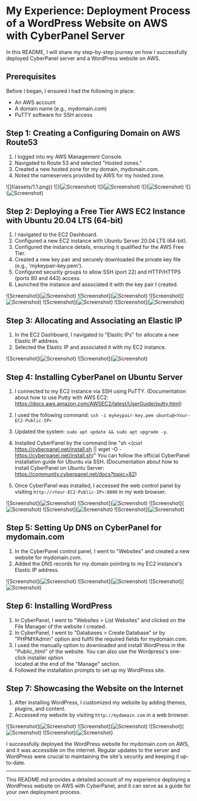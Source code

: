 # My Experience: Deployment Process of a WordPress Website on AWS with CyberPanel Server

In this README, I will share my step-by-step journey on how I successfully deployed CyberPanel server and a WordPress website on AWS.

## Prerequisites

Before I began, I ensured I had the following in place:
- An AWS account
- A domain name (e.g., mydomain.com)
- PuTTY software for SSH access

## Step 1: Creating a Configuring Domain on AWS Route53

1. I logged into my AWS Management Console.
2. Navigated to Route 53 and selected "Hosted zones."
3. Created a new hosted zone for my domain, mydomain.com.
4. Noted the nameservers provided by AWS for my hosted zone.

<span>![</span><span></span><span>]</span><span>(</span><span>(assets/1.1.png)</span><span>)</span>
<span>![</span><span></span><span>]</span><span>(</span><span>![Screenshot](assets/1.2.png)</span><span>)</span>
<span>![</span><span></span><span>]</span><span>(</span><span>![Screenshot](assets/1.3.png)</span><span>)</span>
<span>![</span><span></span><span>]</span><span>(</span><span>![Screenshot](assets/1.4.png)</span><span>)</span>
<span>![</span><span></span><span>]</span><span>(</span><span>![Screenshot](assets/1.5.png)</span><span>)</span>

## Step 2: Deploying a Free Tier AWS EC2 Instance with Ubuntu 20.04 LTS (64-bit)

1. I navigated to the EC2 Dashboard.
2. Configured a new EC2 instance with Ubuntu Server 20.04 LTS (64-bit).
3. Configured the instance details, ensuring it qualified for the AWS Free Tier.
4. Created a new key pair and securely downloaded the private key file (e.g., 'mykeypair-key.pem').
5. Configured security groups to allow SSH (port 22) and HTTP/HTTPS (ports 80 and 443) access.
6. Launched the instance and associated it with the key pair I created.

<span>![</span><span>Screenshot</span><span>]</span><span>(</span><span>![Screenshot](assets/2.1.png)</span><span>)</span>
<span>![</span><span>Screenshot</span><span>]</span><span>(</span><span>![Screenshot](assets/2.2.png)</span><span>)</span>
<span>![</span><span>Screenshot</span><span>]</span><span>(</span><span>![Screenshot](assets/2.3.png)</span><span>)</span>
<span>![</span><span>Screenshot</span><span>]</span><span>(</span><span>![Screenshot](assets/2.4.png)</span><span>)</span>
<span>![</span><span>Screenshot</span><span>]</span><span>(</span><span>![Screenshot](assets/2.5.png)</span><span>)</span>

## Step 3: Allocating and Associating an Elastic IP

1. In the EC2 Dashboard, I navigated to "Elastic IPs" for allocate a new Elastic IP address.
2. Selected the Elastic IP and associated it with my EC2 instance.

<span>![</span><span>Screenshot</span><span>]</span><span>(</span><span>![Screenshot](assets/3.1.png)</span><span>)</span>
<span>![</span><span>Screenshot</span><span>]</span><span>(</span><span>![Screenshot](assets/3.2.png)</span><span>)</span>

## Step 4: Installing CyberPanel on Ubuntu Server

1. I connected to my EC2 instance via SSH using PuTTY. 
   (Documentation about how to use Putty with AWS EC2: 
   https://docs.aws.amazon.com/AWSEC2/latest/UserGuide/putty.html)

2. I used the following command: `ssh -i mykeypair-key.pem ubuntu@<Your-EC2-Public-IP>`
3. Updated the system: `sudo apt update && sudo apt upgrade -y`.
4. Installed CyberPanel by the command line "sh <(curl https://cyberpanel.net/install.sh || wget -O - https://cyberpanel.net/install.sh)"
   You can follow the official CyberPanel installation guide for Ubuntu via SSH. 
   (Documentation about how to install CyberPanel on Ubuntu Server:
   https://community.cyberpanel.net/docs?topic=82)
5. Once CyberPanel was installed, I accessed the web control panel by visiting `http://<Your-EC2-Public-IP>:8090` in my web browser.

<span>![</span><span>Screenshot</span><span>]</span><span>(</span><span>![Screenshot](assets/4.1.png)</span><span>)</span>
<span>![</span><span>Screenshot</span><span>]</span><span>(</span><span>![Screenshot](assets/4.2.png)</span><span>)</span>
<span>![</span><span>Screenshot</span><span>]</span><span>(</span><span>![Screenshot](assets/4.3.png)</span><span>)</span>
<span>![</span><span>Screenshot</span><span>]</span><span>(</span><span>![Screenshot](assets/4.4.png)</span><span>)</span>
<span>![</span><span>Screenshot</span><span>]</span><span>(</span><span>![Screenshot](assets/4.5.png)</span><span>)</span>

## Step 5: Setting Up DNS on CyberPanel for mydomain.com

1. In the CyberPanel control panel, I went to "Websites" and created a new website for mydomain.com.
2. Added the DNS records for my domain pointing to my EC2 instance's Elastic IP address.

<span>![</span><span>Screenshot</span><span>]</span><span>(</span><span>![Screenshot](assets/5.1.png)</span><span>)</span>
<span>![</span><span>Screenshot</span><span>]</span><span>(</span><span>![Screenshot](assets/5.2.png)</span><span>)</span>
<span>![</span><span>Screenshot</span><span>]</span><span>(</span><span>![Screenshot](assets/5.3.png)</span><span>)</span>

## Step 6: Installing WordPress

1. In CyberPanel, I went to "Websites > List Websites" and clicked on the File Manager of the website I created.
2. In CyberPanel, I went to "Databases > Create Database" or by "PHPMYAdmin" option and fullfil the required fields for mydomain.com.
3. I used the manually option to downloaded and install WordPress in the "Public_html" of the website. You can also use the Wordpress's one-click installer option   
   located at the end of the "Manage" section. 
4. Followed the installation prompts to set up my WordPress site.

## Step 7: Showcasing the Website on the Internet

1. After installing WordPress, I customized my website by adding themes, plugins, and content.
2. Accessed my website by visiting `http://mydomain.com` in a web browser.

<span>![</span><span>Screenshot</span><span>]</span><span>(</span><span>![Screenshot](assets/6.1.png)</span><span>)</span>
<span>![</span><span>Screenshot</span><span>]</span><span>(</span><span>![Screenshot](assets/6.2.png)</span><span>)</span>
<span>![</span><span>Screenshot</span><span>]</span><span>(</span><span>![Screenshot](assets/6.3.png)</span><span>)</span>
<span>![</span><span>Screenshot</span><span>]</span><span>(</span><span>![Screenshot](assets/6.4.png)</span><span>)</span>

I successfully deployed the WordPress website for mydomain.com on AWS, and it was accessible on the internet. Regular updates to the server and WordPress were crucial to maintaining the site's security and keeping it up-to-date.

---

This README.md provides a detailed account of my experience deploying a WordPress website on AWS with CyberPanel, and it can serve as a guide for your own deployment process.
